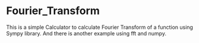 # Fourier_Transform
This is a simple Calculator to calculate Fourier Transform of a function using Sympy library. And there is another example using fft and numpy.
